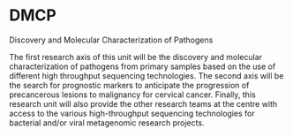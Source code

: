 # DMCP
Discovery and Molecular Characterization of Pathogens

The first research axis of this unit will be the discovery and molecular characterization of pathogens from primary samples based on the use of different high throughput sequencing technologies. The second axis will be the search for prognostic markers to anticipate the progression of precancerous lesions to malignancy for cervical cancer. Finally, this research unit will also provide the other research teams at the centre with access to the various high-throughput sequencing technologies for bacterial and/or viral metagenomic research projects.
